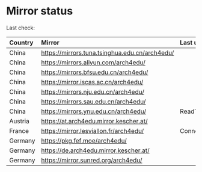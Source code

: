 <script src="./time.js"></script>
# Mirror status
Last check: <script type="text/javascript">localize(1696155417.454512);</script>

|Country|Mirror|Last update|
|:------|:-----|:----------|
|China|https://mirrors.tuna.tsinghua.edu.cn/arch4edu/|<script type="text/javascript">localize(1696141732);</script>|
|China|https://mirrors.aliyun.com/arch4edu/|<script type="text/javascript">localize(1696141732);</script>|
|China|https://mirrors.bfsu.edu.cn/arch4edu/|<script type="text/javascript">localize(1696141732);</script>|
|China|https://mirror.iscas.ac.cn/arch4edu/|<script type="text/javascript">localize(1696099243);</script>|
|China|https://mirrors.nju.edu.cn/arch4edu/|<script type="text/javascript">localize(1696099243);</script>|
|China|https://mirrors.sau.edu.cn/arch4edu/|<script type="text/javascript">localize(1696141732);</script>|
|China|https://mirrors.ynu.edu.cn/arch4edu/|ReadTimeout|
|Austria|https://at.arch4edu.mirror.kescher.at/|<script type="text/javascript">localize(1696141732);</script>|
|France|https://mirror.lesviallon.fr/arch4edu/|ConnectTimeout|
|Germany|https://pkg.fef.moe/arch4edu/|<script type="text/javascript">localize(1696141732);</script>|
|Germany|https://de.arch4edu.mirror.kescher.at/|<script type="text/javascript">localize(1696141732);</script>|
|Germany|https://mirror.sunred.org/arch4edu/|<script type="text/javascript">localize(1696141732);</script>|

<script src="./tablefilter/tablefilter.js"></script>
<script src="./table.js"></script>